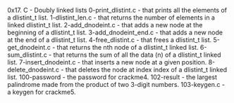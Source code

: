 0x17. C - Doubly linked lists
0-print_dlistint.c - that prints all the elements of a dlistint_t list.
1-dlistint_len.c - that returns the number of elements in a linked dlistint_t list.
2-add_dnodeint.c - that adds a new node at the beginning of a dlistint_t list.
3-add_dnodeint_end.c - that adds a new node at the end of a dlistint_t list.
4-free_dlistint.c - that frees a dlistint_t list.
5-get_dnodeint.c - that returns the nth node of a dlistint_t linked list.
6-sum_dlistint.c - that returns the sum of all the data (n) of a dlistint_t linked list.
7-insert_dnodeint.c - that inserts a new node at a given position.
8-delete_dnodeint.c - that deletes the node at index index of a dlistint_t linked list.
100-password - the password for crackme4.
102-result - the largest palindrome made from the product of two 3-digit numbers.
103-keygen.c - a keygen for crackme5.